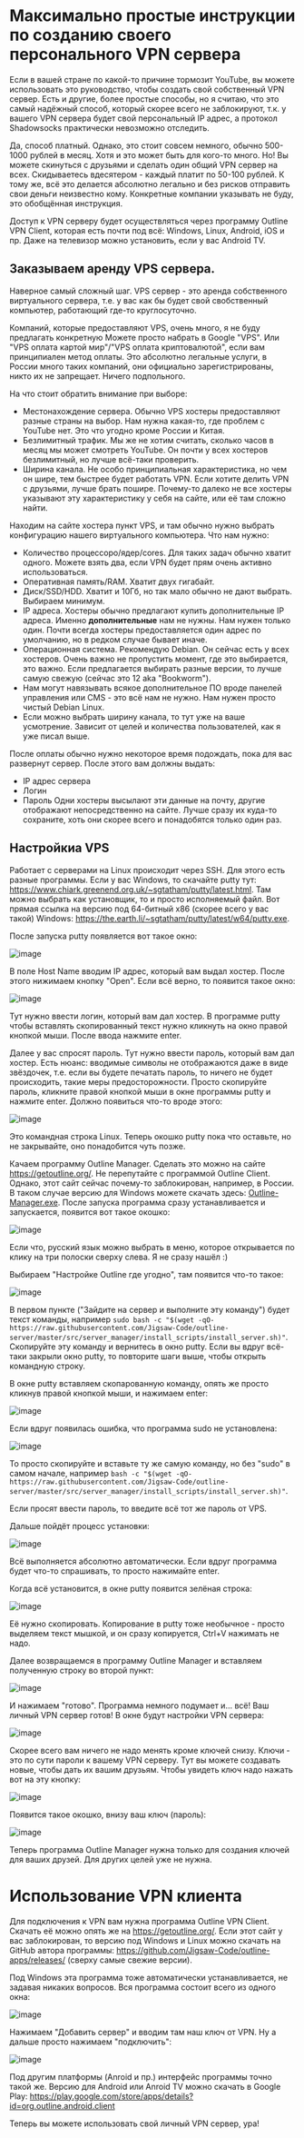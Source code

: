 # Максимально простые инструкции по созданию своего персонального VPN сервера

Если в вашей стране по какой-то причине тормозит YouTube, вы можете использовать это руководство, чтобы создать свой собственный VPN сервер. Есть и другие, более простые способы, но я считаю, что это самый надёжный способ, который скорее всего не заблокируют, т.к. у вашего VPN сервера будет свой персональный IP адрес, а протокол Shadowsocks практически невозможно отследить.

Да, способ платный. Однако, это стоит совсем немного, обычно 500-1000 рублей в месяц. Хотя и это может быть для кого-то много. Но! Вы можете скинуться с друзьями и сделать один общий VPN сервер на всех. Скидываетесь вдесятером - каждый платит по 50-100 рублей. К тому же, всё это делается абсолютно легально и без рисков отправить свои деньги неизвестно кому. Конкретные компании указывать не буду, это обобщённая инструкция.

Доступ к VPN серверу будет осуществляться через программу Outline VPN Client, которая есть почти под всё: Windows, Linux, Android, iOS и пр. Даже на телевизор можно установить, если у вас Android TV.

## Заказываем аренду VPS сервера.
Наверное самый сложный шаг. VPS сервер - это аренда собственного виртуального сервера, т.е. у вас как бы будет свой свобственный компьютер, работающий где-то круглосуточно.

Компаний, которые предоставляют VPS, очень много, я не буду предлагать конкретную Можете просто набрать в Google "VPS". Или "VPS оплата картой мир"/"VPS оплата криптовалютой", если вам принципиален метод оплаты. Это абсолютно легальные услуги, в России много таких компаний, они официально зарегистрированы, никто их не запрещает. Ничего подпольного.

На что стоит обратить внимание при выборе:
* Местонахождение сервера. Обычно VPS хостеры предоставляют разные страны на выбор. Нам нужна какая-то, где проблем с YouTube нет. Это что угодно кроме России и Китая.
* Безлимитный трафик. Мы же не хотим считать, сколько часов в месяц мы может смотреть YouTube. Он почти у всех хостеров безлимитный, но лучше всё-таки проверить.
* Ширина канала. Не особо принципиальная характеристика, но чем он шире, тем быстрее будет работать VPN. Если хотите делить VPN с друзьями, лучше брать пошире. Почему-то далеко не все хостеры указывают эту характеристику у себя на сайте, или её там сложно найти.

Находим на сайте хостера пункт VPS, и там обычно нужно выбрать конфигурацию нашего виртуального компьютера. Что нам нужно:
* Количество процессоро/ядер/cores. Для таких задач обычно хватит одного. Можете взять два, если VPN будет прям очень активно использоваться.
* Оперативная память/RAM. Хватит двух гигабайт.
* Диск/SSD/HDD. Хватит и 10Гб, но так мало обычно не дают выбрать. Выбираем минимум.
* IP адреса. Хостеры обычно предлагают купить дополнительные IP адреса. Именно **дополнительные** нам не нужны. Нам нужен только один. Почти всегда хостеры предоставляется один адрес по умолчанию, но в редком случае бывает иначе.
* Операционная система. Рекомендую Debian. Он сейчас есть у всех хостеров. Очень важно не пропустить момент, где это выбирается, это важно. Если предлагается выбирать разные версии, то лучше самую свежую (сейчас это 12 aka "Bookworm").
* Нам могут навязывать всякое дополнительное ПО вроде панелей управления или CMS - это всё нам не нужно. Нам нужен просто чистый Debian Linux.
* Если можно выбрать ширину канала, то тут уже на ваше усмотрение. Зависит от целей и количества пользователей, как я уже писал выше.

После оплаты обычно нужно некоторое время подождать, пока для вас развернут сервер. После этого вам должны выдать:
* IP адрес сервера
* Логин
* Пароль
Одни хостеры высылают эти данные на почту, другие отображают непосредственно на сайте. Лучше сразу их куда-то сохраните, хоть они скорее всего и понадобятся только один раз.

## Настройкиа VPS
Работает с серверами на Linux происходит через SSH. Для этого есть разные программы. Если у вас Windows, то скачайте putty тут: https://www.chiark.greenend.org.uk/~sgtatham/putty/latest.html. Там можно выбрать как установщик, то и просто исполняемый файл. Вот прямая ссылка на версию под 64-битный x86 (скорее всего у вас такой) Windows: https://the.earth.li/~sgtatham/putty/latest/w64/putty.exe.

После запуска putty появляется вот такое окно:

![image](https://github.com/user-attachments/assets/77b2e90f-9c52-4be5-b093-10d630f5f48e)

В поле Host Name вводим IP адрес, который вам выдал хостер. После этого нижимаем кнопку "Open". Если всё верно, то появится такое окно:

![image](https://github.com/user-attachments/assets/8e5630b4-41b7-48f0-b723-02c338320189)

Тут нужно ввести логин, который вам дал хостер. В программе putty чтобы вставлять скопированный текст нужно кликнуть на окно правой кнопкой мыши. После ввода нажмите enter.

Далее у вас спросят пароль. Тут нужно ввести пароль, который вам дал хостер. Есть нюанс: вводимые символы не отображаются даже в виде звёздочек, т.е. если вы будете печатать пароль, то ничего не будет происходить, такие меры предосторожности. Просто скопируйте пароль, кликните правой кнопкой мыши в окне программы putty и нажмите enter. Должно появиться что-то вроде этого:

![image](https://github.com/user-attachments/assets/38e64c86-68ef-4780-943d-4b42e030e4be)

Это командная строка Linux. Теперь окошко putty пока что оставьте, но не закрывайте, оно понадобится чуть позже.

Качаем программу Outline Manager. Сделать это можно на сайте https://getoutline.org/. Не перепутайте с программой Outline Client. Однако, этот сайт сейчас почему-то заблокирован, например, в России. В таком случае версию для Windows можете скачать здесь: [Outline-Manager.exe](https://github.com/ClusterM/vpn-how-to/raw/refs/heads/master/Outline-Manager.exe). После запуска программа сразу устанавливается и запускается, появится вот такое окошко:

![image](https://github.com/user-attachments/assets/721542cf-8e74-45a4-b40a-13117d2e63a2)

Если что, русский язык можно выбрать в меню, которое открывается по клику на три полоски сверху слева. Я не сразу нашёл :)

Выбираем "Настройке Outline где угодно", там появится что-то такое:

![image](https://github.com/user-attachments/assets/7abedc75-cee7-4398-95cf-69e9a737fa4d)

В первом пункте ("Зайдите на сервер и выполните эту команду") будет текст команды, например `sudo bash -c "$(wget -qO- https://raw.githubusercontent.com/Jigsaw-Code/outline-server/master/src/server_manager/install_scripts/install_server.sh)"`. Скопируйте эту команду и вернитесь в окно putty. Если вы вдруг всё-таки закрыли окно putty, то повторите шаги выше, чтобы открыть командную строку.

В окне putty вставляем скопарованную команду, опять же просто кликнув правой кнопкой мыши, и нажимаем enter:

![image](https://github.com/user-attachments/assets/3a49a67f-b7f5-4cda-8edc-0dd4b907aabb)

Если вдруг появилась ошибка, что программа sudo не установлена:

![image](https://github.com/user-attachments/assets/bbd60d33-7058-4825-a813-d5242e00f35b)

То просто скопируйте и вставьте ту же самую команду, но без "sudo" в самом начале, например `bash -c "$(wget -qO- https://raw.githubusercontent.com/Jigsaw-Code/outline-server/master/src/server_manager/install_scripts/install_server.sh)"`.

Если просят ввести пароль, то введите всё тот же пароль от VPS.

Дальше пойдёт процесс установки:

![image](https://github.com/user-attachments/assets/4774e324-2065-4dd2-8ce6-3d049a1e43e7)

Всё выполняется абсолютно автоматически. Если вдруг программа будет что-то спрашивать, то просто нажимайте enter.

Когда всё установится, в окне putty появится зелёная строка:

![image](https://github.com/user-attachments/assets/c863344c-8a9d-4e32-8c68-7370c9e3bf5b)

Её нужно скопировать. Копирование в putty тоже необычное - просто выделяем текст мышкой, и он сразу копируется, Ctrl+V нажимать не надо.

Далее возвращаемся в программу Outline Manager и вставляем полученную строку во второй пункт:

![image](https://github.com/user-attachments/assets/c920a63a-75a6-4eb8-8e4b-4a51d5fde008)

И нажимаем "готово". Программа немного подумает и... всё! Ваш личный VPN сервер готов! В окне будут настройки VPN сервера:

![image](https://github.com/user-attachments/assets/a924d92a-701e-441b-b60a-0747f00d2236)

Скорее всего вам ничего не надо менять кроме ключей снизу. Ключи - это по сути пароли к вашему VPN серверу. Тут вы можете создавать новые, чтобы дать их вашим друзьям. Чтобы увидеть ключ надо нажать вот на эту кнопку:

![image](https://github.com/user-attachments/assets/9bd04532-2854-4299-954c-90d60fe07996)

Появится такое окошко, внизу ваш ключ (пароль):

![image](https://github.com/user-attachments/assets/96529837-49d3-4ce2-9991-f80518c9414a)

Теперь программа Outline Manager нужна только для создания ключей для ваших друзей. Для других целей уже не нужна.

# Использование VPN клиента

Для подключения к VPN вам нужна программа Outline VPN Client. Скачать её можно опять же на https://getoutline.org/. Если этот сайт у вас заблокирован, то версию под Windows и Linux можно скачать на GitHub автора программы: https://github.com/Jigsaw-Code/outline-apps/releases/ (сверху самые свежие версии).

Под Windows эта программа тоже автоматически устанавливается, не задавая никаких вопросов. Вся программа состоит всего из одного окна:

![image](https://github.com/user-attachments/assets/ccd9ca7b-35a6-418d-9526-06c0f3f2fdf2)

Нажимаем "Добавить сервер" и вводим там наш ключ от VPN. Ну а дальше просто нажимаем "подключить":

![image](https://github.com/user-attachments/assets/607796ab-5f85-4259-a821-00b243413e90)

Под другим платформы (Anroid и пр.) интерфейс программы точно такой же. Версию для Android или Anroid TV можно скачать в Google Play: https://play.google.com/store/apps/details?id=org.outline.android.client

Теперь вы можете использовать свой личный VPN сервер, ура!


